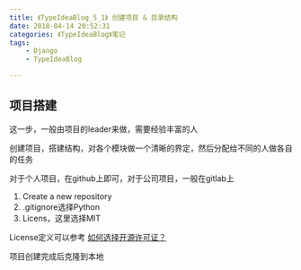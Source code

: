 ```yaml
---
title: 《TypeIdeaBlog_5_1》 创建项目 & 目录结构
date: 2018-04-14 20:52:31
categories: 《TypeIdeaBlog》笔记
tags:
	- Django
	- TypeIdeaBlog

---
```




## 项目搭建

这一步，一般由项目的leader来做，需要经验丰富的人 

创建项目，搭建结构，对各个模块做一个清晰的界定，然后分配给不同的人做各自的任务

对于个人项目，在github上即可，对于公司项目，一般在gitlab上

1. Create a new repository
2. .gitignore选择Python
3. Licens，这里选择MIT

License定义可以参考 [如何选择开源许可证？](http://www.ruanyifeng.com/blog/2011/05/how_to_choose_free_software_licenses.html)



项目创建完成后克隆到本地